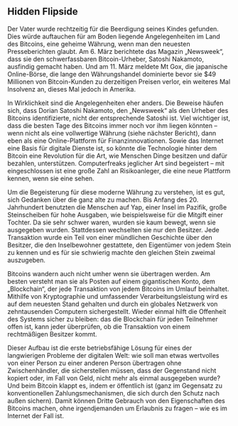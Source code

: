 Hidden Flipside
---------------

Der Vater wurde rechtzeitig für die Beerdigung seines Kindes gefunden.
Dies würde auftauchen für am Boden liegende Angelegenheiten im Land des Bitcoins, eine geheime Währung, wenn man den neuesten Presseberichten glaubt.
Am 6. März berichtete das Magazin „Newsweek“, dass sie den schwerfassbaren Bitcoin-Urheber, Satoshi Nakamoto, ausfindig gemacht haben.
Und am 11. März meldete Mt Gox, die japanische Online-Börse, die lange den Währungshandel dominierte bevor sie $49 Millionen von Bitcoin-Kunden zu derzeitigen Preisen verlor, ein weiteres Mal Insolvenz an, dieses Mal jedoch in Amerika.

In Wirklichkeit sind die Angelegenheiten eher anders.
Die Beweise häufen sich, dass Dorian Satoshi Nakamoto, den „Newsweek“ als den Urheber des Bitcoins identifizierte, nicht der entsprechende Satoshi ist.
Viel wichtiger ist, dass die besten Tage des Bitcoins immer noch vor ihm liegen könnten – wenn nicht als eine vollwertige Währung (siehe nächster Bericht), dann eben als eine Online-Plattform für Finanzinnovationen.
Sowie das Internet eine Basis für digitale Dienste ist, so könnte die Technologie hinter dem Bitcoin eine Revolution für die Art, wie Menschen Dinge besitzen und dafür bezahlen, unterstützen.
Computerfreaks jeglicher Art sind begeistert – mit eingeschlossen ist eine große Zahl an Risikoanleger, die eine neue Plattform kennen, wenn sie eine sehen.

Um die Begeisterung für diese moderne Währung zu verstehen, ist es gut, sich Gedanken über die ganz alte zu machen.
Bis Anfang des 20. Jahrhundert benutzten die Menschen auf Yap, einer Insel im Pazifik, große Steinscheiben für hohe Ausgaben, wie beispielsweise für die Mitgift einer Tochter.
Da sie sehr schwer waren, wurden sie kaum bewegt, wenn sie ausgegeben wurden.
Stattdessen wechselten sie nur den Besitzer.
Jede Transaktion wurde ein Teil von einer mündlichen Geschichte über den Besitzer, die den Inselbewohner gestattete, den Eigentümer von jedem Stein zu kennen und es für sie schwierig machte den gleichen Stein zweimal auszugeben.

Bitcoins wandern auch nicht umher wenn sie übertragen werden.
Am besten versteht man sie als Posten auf einem gigantischen Konto, dem „Blockchain“, der jede Transaktion von jedem Bitcoins im Umlauf beinhaltet.
Mithilfe von Kryptographie und umfassender Verarbeitungsleistung wird es auf dem neuesten Stand gehalten und durch ein globales Netzwerk von zehntausenden Computern sichergestellt.
Wieder einmal hilft die Offenheit des Systems sicher zu bleiben: das die Blockchain für jeden Teilnehmer offen ist, kann jeder überprüfen, ob die Transaktion von einem rechtmäßigen Besitzer kommt.

Dieser Aufbau ist die erste betriebsfähige Lösung für eines der langwierigen Probleme der digitalen Welt: wie soll man etwas wertvolles von einer Person zu einer anderen Person übertragen ohne Zwischenhändler, die sicherstellen müssen, dass der Gegenstand nicht kopiert oder, im Fall von Geld, nicht mehr als einmal ausgegeben wurde?
Und beim Bitcoin klappt es, indem er öffentlich ist (ganz im Gegensatz zu konventionellen Zahlungsmechanismen, die sich durch den Schutz nach außen sichern).
Damit können Dritte Gebrauch von den Eigenschaften des Bitcoins machen, ohne irgendjemanden um Erlaubnis zu fragen – wie es im Internet der Fall ist.
